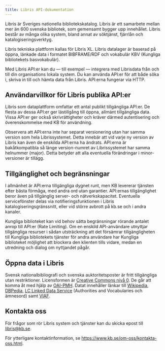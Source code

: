 ```yaml
---
title: Libris API-dokumentation
---
```

Libris är Sveriges nationella bibliotekskatalog. Libris är ett samarbete mellan mer än 600 svenska bibliotek, som gemensamt bygger upp innehållet. Libris består av många olika system, bland annat av söktjänst, fjärrlån och katalogiseringsverktyg.

Libris tekniska plattform kallas för Libris XL. Libris datalager är baserad på öppna, länkade data i formatet BIBFRAME/RDF och vokabulär KBV (Kungliga bibliotekets basvokabulär).

Med Libris API:er kan du — till exempel — integrera med Librisdata från och till din organisations lokala system. Du kan använda API:er för att både söka i, skriva in till och hämta data från Libris. API:erna fungerar via HTTP.

## Användarvillkor för Libris publika API:er

Libris som dataplattform omfattar ett antal publikt tillgängliga API:er. De flesta av dessa API:er ger lästillgång till öppna, allmänt tillgängliga data. Vissa API:er ger också skrivrättigheter och kräver därmed autentisering och överenskommelse med KB för användning.

Observera att API:erna inte har separat versionering utan har samma version som hela Librissystemet. Detta innebär att vid varje ny version av Libris kan även de enskilda API:erna ha ändrats. API:erna är bakåtkompatibla så länge version-numret av Librissystemet har samma helnummer (major). Detta betyder att alla eventuella förändringar i minor-versioner är tillägg.

## Tillgänglighet och begränsningar

I allmänhet är API:erna tillgängliga dygnet runt, men KB levererar tjänsten efter bästa förmåga, med andra ord utan garantier. API:ernas tillgänglighet beror även på tillgänglig server- och nätverkskapacitet. Eventuella servicefönster delas via notifieringsfunktionen i Libris katalogiseringsgränssnitt, eller vid större avbrott på kb.se och i andra kanaler.

Kungliga biblioteket kan vid behov sätta begränsningar rörande antalet anrop till API:er (Rate Limiting). Om en enskild API-användare utnyttjar tillgängliga resurser i sådan utsträckning att det försämrar tillgängligheten till Kungliga bibliotekets tjänster för andra användare har Kungliga biblioteket möjlighet att blockera den klienten tills vidare, medan en utredning och dialog om nyttjandet pågår.

## Öppna data i Libris

Svensk nationalbibliografi och svenska auktoritetsposter är fritt tillgängliga utan restriktioner. Licensformen är [Creative Commons nivå 0](https://creativecommons.org/publicdomain/zero/1.0/legalcode.sv). De går att komma åt med hjälp av [OAI-PMH](https://www.kb.se/4.2705879d169b8ba882a43ef.html). Datat innehåller länkar till [Wikipedia](https://www.wikipedia.org/), [DBPedia](https://wiki.dbpedia.org/), [LC Linked Data Service](http://id.loc.gov/) (Authorities and Vocabularies och ämnesord) samt [VIAF](http://viaf.org/).

## Kontakta oss

För frågor som rör Libris system och tjänster kan du skicka epost till libris@kb.se.

För ytterligare kontaktinformation, se https://www.kb.se/om-oss/kontakta-oss.html.